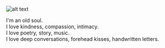 ![alt text](src="https://c.tenor.com/ftqs42Yna-oAAAAi/mochi-mochi-hello-white-mochi-mochi.gif")

I'm an old soul.<br />
I love kindness, compassion, intimacy.<br />
I love poetry, story, music.<br />
I love deep conversations, forehead kisses, handwritten letters.